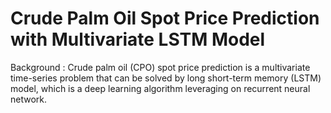 # Crude Palm Oil Spot Price Prediction with Multivariate LSTM Model
Background : Crude palm oil (CPO) spot price prediction is a multivariate time-series problem that can be solved by long short-term memory (LSTM) model, which is a deep learning algorithm leveraging on recurrent neural network.
